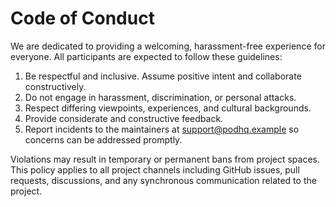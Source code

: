 # Code of Conduct

We are dedicated to providing a welcoming, harassment-free experience for everyone. All participants are expected to follow these
guidelines:

1. Be respectful and inclusive. Assume positive intent and collaborate constructively.
2. Do not engage in harassment, discrimination, or personal attacks.
3. Respect differing viewpoints, experiences, and cultural backgrounds.
4. Provide considerate and constructive feedback.
5. Report incidents to the maintainers at support@podhq.example so concerns can be addressed promptly.

Violations may result in temporary or permanent bans from project spaces. This policy applies to all project channels including
GitHub issues, pull requests, discussions, and any synchronous communication related to the project.
